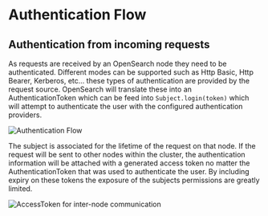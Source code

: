 # Authentication Flow

## Authentication from incoming requests

As requests are received by an OpenSearch node they need to be authenticated.  Different modes can be supported such as Http Basic, Http Bearer, Kerberos, etc... these types of authentication are provided by the request source.  OpenSearch will translate these into an AuthenticationToken which can be feed into `Subject.login(token)` which will attempt to authenticate the user with the configured authentication providers.

![Authentication Flow](https://user-images.githubusercontent.com/2754967/202580793-9aab17e0-9645-4216-bcee-efddc932940a.PNG)

The subject is associated for the lifetime of the request on that node.  If the request will be sent to other nodes within the cluster, the authentication information will be attached with a generated access token no matter the AuthenticationToken that was used to authenticate the user.  By including expiry on these tokens the exposure of the subjects permissions are greatly limited. 

![AccessToken for inter-node communication](https://user-images.githubusercontent.com/2754967/202580773-9b0ab15f-834c-45dc-9faf-48e6b832f85e.PNG)
